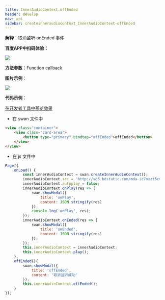 ```yaml
---
title: InnerAudioContext.offEnded
header: develop
nav: api
sidebar: createinneraudiocontext_InnerAudioContext-offEnded
---
```



**解释**：取消监听 onEnded 事件

**百度APP中扫码体验：**

<img src="https://b.bdstatic.com/miniapp/assets/images/doc_demo/fragment_InnerAudioContextOffEnded.png"  class="demo-qrcode-image" />

**方法参数**：Function callback

**图片示例**：

<div class="m-doc-custom-examples">
    <div class="m-doc-custom-examples-correct">
        <img src="https://b.bdstatic.com/miniapp/image/InnerAudioContextOffEnded.gif">
    </div>
    <div class="m-doc-custom-examples-correct">
        <img src=" ">
    </div>
    <div class="m-doc-custom-examples-correct">
        <img src=" ">
    </div>     
</div>

**代码示例**：

<a href="swanide://fragment/321b65df068229350eb437db1f504a961574734480025" title="在开发者工具中预览效果" target="_self">在开发者工具中预览效果</a>

* 在 swan 文件中

```html
<view class="container">
    <view class="card-area">
        <button type="primary" bindtap="offEnded">offEnded</button>
    </view>
</view>
```

* 在 js 文件中

```javascript
Page({
    onLoad() {
        const innerAudioContext = swan.createInnerAudioContext();
        innerAudioContext.src = 'http://vd3.bdstatic.com/mda-ic7mxzt5cvz6f4y5/mda-ic7mxzt5cvz6f4y5.mp3';
        innerAudioContext.autoplay = false;
        innerAudioContext.onPlay(res => {
            swan.showModal({
                title: 'onPlay',
                content: JSON.stringify(res)
            });
            console.log('onPlay', res);
        });
        innerAudioContext.onEnded(res => {
            swan.showModal({
                title: 'onEnded',
                content: JSON.stringify(res)
            });
        });
        this.innerAudioContext = innerAudioContext;
        this.innerAudioContext.play();
    },
    offEnded(){
        swan.showModal({
            title: 'offEnded',
            content: '取消监听成功'
        });
        this.innerAudioContext.offEnded();
    }
});
```